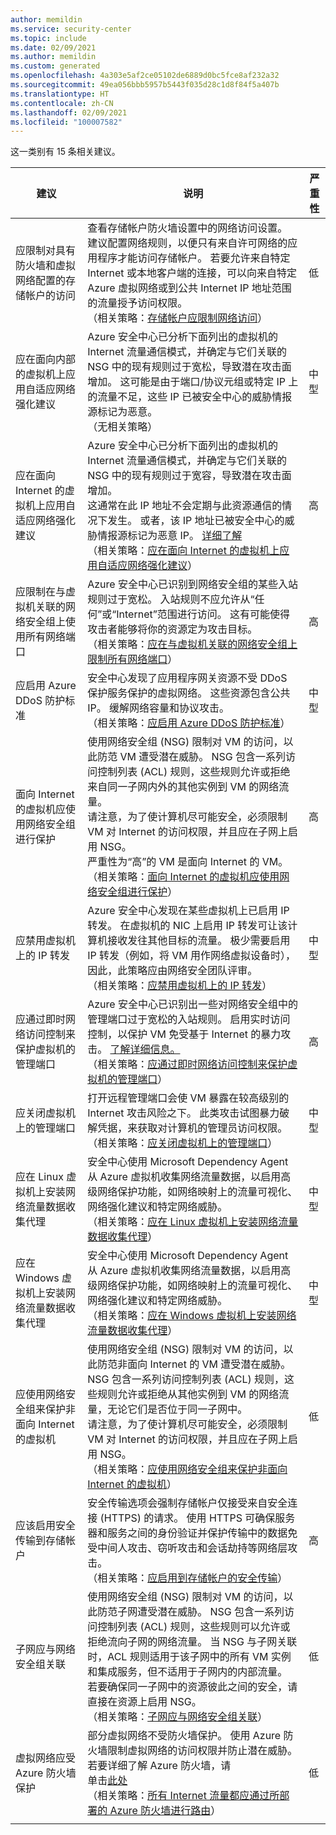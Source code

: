 ```yaml
---
author: memildin
ms.service: security-center
ms.topic: include
ms.date: 02/09/2021
ms.author: memildin
ms.custom: generated
ms.openlocfilehash: 4a303e5af2ce05102de6889d0bc5fce8af232a32
ms.sourcegitcommit: 49ea056bbb5957b5443f035d28c1d8f84f5a407b
ms.translationtype: HT
ms.contentlocale: zh-CN
ms.lasthandoff: 02/09/2021
ms.locfileid: "100007582"
---
```

这一类别有 15 条相关建议。

|建议 |说明 |严重性 |
|---|---|---|
|应限制对具有防火墙和虚拟网络配置的存储帐户的访问 |查看存储帐户防火墙设置中的网络访问设置。 建议配置网络规则，以便只有来自许可网络的应用程序才能访问存储帐户。 若要允许来自特定 Internet 或本地客户端的连接，可以向来自特定 Azure 虚拟网络或到公共 Internet IP 地址范围的流量授予访问权限。<br />（相关策略：[存储帐户应限制网络访问](https://portal.azure.com/#blade/Microsoft_Azure_Policy/PolicyDetailBlade/definitionId/%2fproviders%2fMicrosoft.Authorization%2fpolicyDefinitions%2f34c877ad-507e-4c82-993e-3452a6e0ad3c)） |低 |
|应在面向内部的虚拟机上应用自适应网络强化建议 |Azure 安全中心已分析下面列出的虚拟机的 Internet 流量通信模式，并确定与它们关联的 NSG 中的现有规则过于宽松，导致潜在攻击面增加。 这可能是由于端口/协议元组或特定 IP 上的流量不足，这些 IP 已被安全中心的威胁情报源标记为恶意。<br />（无相关策略） |中型 |
|应在面向 Internet 的虚拟机上应用自适应网络强化建议 |Azure 安全中心已分析下面列出的虚拟机的 Internet 流量通信模式，并确定与它们关联的 NSG 中的现有规则过于宽容，导致潜在攻击面增加。<br>这通常在此 IP 地址不会定期与此资源通信的情况下发生。 或者，该 IP 地址已被安全中心的威胁情报源标记为恶意 IP。 <a href="https://docs.microsoft.com/azure/security-center/security-center-adaptive-network-hardening">详细了解</a><br />（相关策略：[应在面向 Internet 的虚拟机上应用自适应网络强化建议](https://portal.azure.com/#blade/Microsoft_Azure_Policy/PolicyDetailBlade/definitionId/%2fproviders%2fMicrosoft.Authorization%2fpolicyDefinitions%2f08e6af2d-db70-460a-bfe9-d5bd474ba9d6)） |高 |
|应限制在与虚拟机关联的网络安全组上使用所有网络端口 |Azure 安全中心已识别到网络安全组的某些入站规则过于宽松。 入站规则不应允许从“任何”或“Internet”范围进行访问。 这有可能使得攻击者能够将你的资源定为攻击目标。<br />（相关策略：[应在与虚拟机关联的网络安全组上限制所有网络端口](https://portal.azure.com/#blade/Microsoft_Azure_Policy/PolicyDetailBlade/definitionId/%2fproviders%2fMicrosoft.Authorization%2fpolicyDefinitions%2f9daedab3-fb2d-461e-b861-71790eead4f6)） |高 |
|应启用 Azure DDoS 防护标准 |安全中心发现了应用程序网关资源不受 DDoS 保护服务保护的虚拟网络。 这些资源包含公共 IP。 缓解网络容量和协议攻击。<br />（相关策略：[应启用 Azure DDoS 防护标准](https://portal.azure.com/#blade/Microsoft_Azure_Policy/PolicyDetailBlade/definitionId/%2fproviders%2fMicrosoft.Authorization%2fpolicyDefinitions%2fa7aca53f-2ed4-4466-a25e-0b45ade68efd)） |中型 |
|面向 Internet 的虚拟机应使用网络安全组进行保护 |使用网络安全组 (NSG) 限制对 VM 的访问，以此防范 VM 遭受潜在威胁。 NSG 包含一系列访问控制列表 (ACL) 规则，这些规则允许或拒绝来自同一子网内外的其他实例到 VM 的网络流量。<br>请注意，为了使计算机尽可能安全，必须限制 VM 对 Internet 的访问权限，并且应在子网上启用 NSG。<br>严重性为“高”的 VM 是面向 Internet 的 VM。<br />（相关策略：[面向 Internet 的虚拟机应使用网络安全组进行保护](https://portal.azure.com/#blade/Microsoft_Azure_Policy/PolicyDetailBlade/definitionId/%2fproviders%2fMicrosoft.Authorization%2fpolicyDefinitions%2ff6de0be7-9a8a-4b8a-b349-43cf02d22f7c)） |高 |
|应禁用虚拟机上的 IP 转发 |Azure 安全中心发现在某些虚拟机上已启用 IP 转发。 在虚拟机的 NIC 上启用 IP 转发可让该计算机接收发往其他目标的流量。 极少需要启用 IP 转发（例如，将 VM 用作网络虚拟设备时），因此，此策略应由网络安全团队评审。<br />（相关策略：[应禁用虚拟机上的 IP 转发](https://portal.azure.com/#blade/Microsoft_Azure_Policy/PolicyDetailBlade/definitionId/%2fproviders%2fMicrosoft.Authorization%2fpolicyDefinitions%2fbd352bd5-2853-4985-bf0d-73806b4a5744)） |中型 |
|应通过即时网络访问控制来保护虚拟机的管理端口 |Azure 安全中心已识别出一些对网络安全组中的管理端口过于宽松的入站规则。 启用实时访问控制，以保护 VM 免受基于 Internet 的暴力攻击。 <a href="https://docs.microsoft.com/azure/security-center/security-center-just-in-time">了解详细信息。</a><br />（相关策略：[应通过即时网络访问控制来保护虚拟机的管理端口](https://portal.azure.com/#blade/Microsoft_Azure_Policy/PolicyDetailBlade/definitionId/%2fproviders%2fMicrosoft.Authorization%2fpolicyDefinitions%2fb0f33259-77d7-4c9e-aac6-3aabcfae693c)） |高 |
|应关闭虚拟机上的管理端口 |打开远程管理端口会使 VM 暴露在较高级别的 Internet 攻击风险之下。 此类攻击试图暴力破解凭据，来获取对计算机的管理员访问权限。<br />（相关策略：[应关闭虚拟机上的管理端口](https://portal.azure.com/#blade/Microsoft_Azure_Policy/PolicyDetailBlade/definitionId/%2fproviders%2fMicrosoft.Authorization%2fpolicyDefinitions%2f22730e10-96f6-4aac-ad84-9383d35b5917)） |中型 |
|应在 Linux 虚拟机上安装网络流量数据收集代理 |安全中心使用 Microsoft Dependency Agent 从 Azure 虚拟机收集网络流量数据，以启用高级网络保护功能，如网络映射上的流量可视化、网络强化建议和特定网络威胁。<br />（相关策略：[应在 Linux 虚拟机上安装网络流量数据收集代理](https://portal.azure.com/#blade/Microsoft_Azure_Policy/PolicyDetailBlade/definitionId/%2fproviders%2fMicrosoft.Authorization%2fpolicyDefinitions%2f04c4380f-3fae-46e8-96c9-30193528f602)） |中型 |
|应在 Windows 虚拟机上安装网络流量数据收集代理 |安全中心使用 Microsoft Dependency Agent 从 Azure 虚拟机收集网络流量数据，以启用高级网络保护功能，如网络映射上的流量可视化、网络强化建议和特定网络威胁。<br />（相关策略：[应在 Windows 虚拟机上安装网络流量数据收集代理](https://portal.azure.com/#blade/Microsoft_Azure_Policy/PolicyDetailBlade/definitionId/%2fproviders%2fMicrosoft.Authorization%2fpolicyDefinitions%2f2f2ee1de-44aa-4762-b6bd-0893fc3f306d)） |中型 |
|应使用网络安全组来保护非面向 Internet 的虚拟机 |使用网络安全组 (NSG) 限制对 VM 的访问，以此防范非面向 Internet 的 VM 遭受潜在威胁。 NSG 包含一系列访问控制列表 (ACL) 规则，这些规则允许或拒绝从其他实例到 VM 的网络流量，无论它们是否位于同一子网中。<br>请注意，为了使计算机尽可能安全，必须限制 VM 对 Internet 的访问权限，并且应在子网上启用 NSG。<br />（相关策略：[应使用网络安全组来保护非面向 Internet 的虚拟机](https://portal.azure.com/#blade/Microsoft_Azure_Policy/PolicyDetailBlade/definitionId/%2fproviders%2fMicrosoft.Authorization%2fpolicyDefinitions%2fbb91dfba-c30d-4263-9add-9c2384e659a6)） |低 |
|应该启用安全传输到存储帐户 |安全传输选项会强制存储帐户仅接受来自安全连接 (HTTPS) 的请求。 使用 HTTPS 可确保服务器和服务之间的身份验证并保护传输中的数据免受中间人攻击、窃听攻击和会话劫持等网络层攻击。<br />（相关策略：[应启用到存储帐户的安全传输](https://portal.azure.com/#blade/Microsoft_Azure_Policy/PolicyDetailBlade/definitionId/%2fproviders%2fMicrosoft.Authorization%2fpolicyDefinitions%2f404c3081-a854-4457-ae30-26a93ef643f9)） |高 |
|子网应与网络安全组关联 |使用网络安全组 (NSG) 限制对 VM 的访问，以此防范子网遭受潜在威胁。 NSG 包含一系列访问控制列表 (ACL) 规则，这些规则可以允许或拒绝流向子网的网络流量。 当 NSG 与子网关联时，ACL 规则适用于该子网中的所有 VM 实例和集成服务，但不适用于子网内的内部流量。 若要确保同一子网中的资源彼此之间的安全，请直接在资源上启用 NSG。<br />（相关策略：[子网应与网络安全组关联](https://portal.azure.com/#blade/Microsoft_Azure_Policy/PolicyDetailBlade/definitionId/%2fproviders%2fMicrosoft.Authorization%2fpolicyDefinitions%2fe71308d3-144b-4262-b144-efdc3cc90517)） |低 |
|虚拟网络应受 Azure 防火墙保护 |部分虚拟网络不受防火墙保护。 使用 Azure 防火墙限制虚拟网络的访问权限并防止潜在威胁。 若要详细了解 Azure 防火墙，请 <br> 单击<a href="https://azure.microsoft.com/pricing/details/azure-firewall">此处</a><br />（相关策略：[所有 Internet 流量都应通过所部署的 Azure 防火墙进行路由](https://portal.azure.com/#blade/Microsoft_Azure_Policy/PolicyDetailBlade/definitionId/%2fproviders%2fMicrosoft.Authorization%2fpolicyDefinitions%2ffc5e4038-4584-4632-8c85-c0448d374b2c)） |低 |
|||

